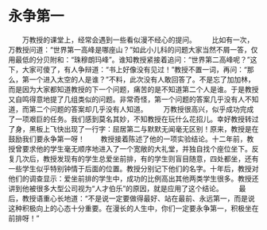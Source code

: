 # 永争第一
　　万教授的课堂上，经常会遇到一些看似漫不经心的提问。 
　　比如有一次，万教授问道：“世界第一高峰是哪座山？”如此小儿科的问题大家当然不屑一答，仅用最低的分贝附和：“珠穆朗玛峰”。谁知教授紧接着追问：“世界第二高峰呢？”这下，大家可傻了，有人争辩道：“书上好像没有见过！”教授不置一词，再问：“那么，第一个进入太空的人是谁？”不料，此次没有人敢回答了。不是忘了加加林，而是因为大家都知道教授的下一个问题，痛苦的是不知道第二个人是谁。于是教授又自鸣得意地提了几组类似的问题。非常奇怪，第一个问题的答案几乎没有人不知道，而第二个问题的答案却几乎没有人知道。 
　　万教授很高兴，似乎成功完成了一项艰巨的任务。我们感到莫名其妙，不知教授在玩什么花招儿。幸好教授转过了身，黑板上飞快出现了一行字：屈居第二与默默无闻毫无区别！原来，教授是在鼓励我们要永争第一呀！ 
　　教授接着陈述了他的一项实验结论。十二年前，教授曾要求他的学生毫无顺序地进入了一个宽敞的大礼堂，并独自找个座位坐下。反复几次后，教授发现有的学生总爱坐前排，有的学生则盲目随意，四处都坐，还有一些学生似乎特别钟情于后面的位置。教授分别记下他们的名字。十年后，教授对他们的调查显示：爱坐前排的学生中，成功的比例高出其他两类学生很多。教授还讲到他被很多大型公司视为“人才伯乐”的原因，就是应用了这个结论。 
　　最后，教授语重心长地道：“不是说一定要做得最好、站在最前、永远第一，而是说这种积极向上的心态十分重要。在漫长的人生中，你们一定要永争第一，积极坐在前排呀！”
 